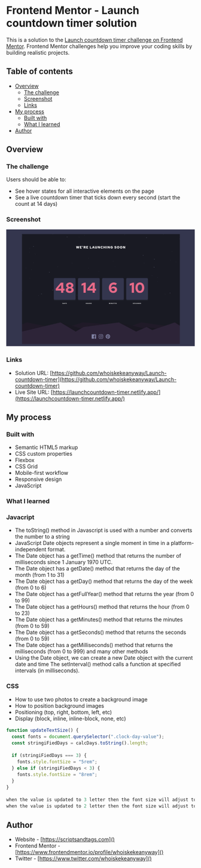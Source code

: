 # Frontend Mentor - Launch countdown timer solution

This is a solution to the [Launch countdown timer challenge on Frontend Mentor](https://www.frontendmentor.io/challenges/launch-countdown-timer-N0XkGfyz-). Frontend Mentor challenges help you improve your coding skills by building realistic projects.

## Table of contents

- [Overview](#overview)
  - [The challenge](#the-challenge)
  - [Screenshot](#screenshot)
  - [Links](#links)
- [My process](#my-process)
  - [Built with](#built-with)
  - [What I learned](#what-i-learned)
- [Author](#author)

## Overview

### The challenge

Users should be able to:

- See hover states for all interactive elements on the page
- See a live countdown timer that ticks down every second (start the count at 14 days)


### Screenshot

![](screenshot.png)

### Links

- Solution URL: [https://github.com/whoiskekeanyway/Launch-countdown-timer](https://github.com/whoiskekeanyway/Launch-countdown-timer)
- Live Site URL: [https://launchcountdown-timer.netlify.app/](https://launchcountdown-timer.netlify.app/)

## My process

### Built with

- Semantic HTML5 markup
- CSS custom properties
- Flexbox
- CSS Grid
- Mobile-first workflow
- Responsive design
- JavaScript


### What I learned

### Javacript
- The toString() method in Javascript is used with a number and converts the number to a string
- JavaScript Date objects represent a single moment in time in a platform-independent format.
- The Date object has a getTime() method that returns the number of milliseconds since 1 January 1970 UTC.
- The Date object has a getDate() method that returns the day of the month (from 1 to 31)
- The Date object has a getDay() method that returns the day of the week (from 0 to 6)
- The Date object has a getFullYear() method that returns the year (from 0 to 99)
- The Date object has a getHours() method that returns the hour (from 0 to 23)
- The Date object has a getMinutes() method that returns the minutes (from 0 to 59)
- The Date object has a getSeconds() method that returns the seconds (from 0 to 59)
- The Date object has a getMilliseconds() method that returns the milliseconds (from 0 to 999) and many other methods
- Using the Date object, we can create a new Date object with the current date and time
The setInterval() method calls a function at specified intervals (in milliseconds).


### CSS

- How to use two photos to create a background image
- How to position background images
- Positioning (top, right, bottom, left, etc)
- Display (block, inline, inline-block, none, etc)


```js
function updateTextSize() {
  const fonts = document.querySelector(".clock-day-value");
  const stringiFiedDays = calcDays.toString().length;

  if (stringiFiedDays === 3) {
    fonts.style.fontSize = "5rem";
  } else if (stringiFiedDays < 3) {
    fonts.style.fontSize = "8rem";
  }
}

when the value is updated to 3 letter then the font size will adjust to 5rem
when the value is updated to 2 letter then the font size will adjust to 8rem
```

## Author

- Website - [https://scriptsandtags.com]()
- Frontend Mentor - [https://www.frontendmentor.io/profile/whoiskekeanyway]()
- Twitter - [https://www.twitter.com/whoiskekeanyway]()
